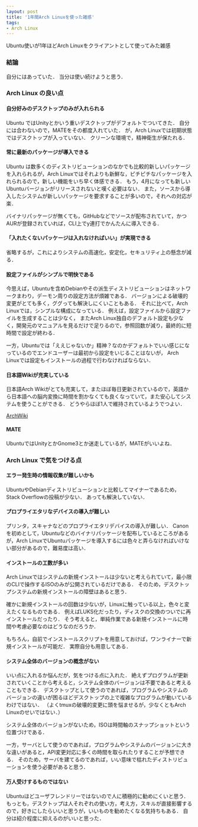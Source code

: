 ```yaml
---
layout: post
title: '1年間Arch Linuxを使った雑感'
tags:
- Arch Linux
---
```


Ubuntu使いが1年ほどArch Linuxをクライアントとして使ってみた雑感

### 結論

自分にはあっていた．
当分は使い続けようと思う．

### Arch Linux の良い点

#### 自分好みのデスクトップのみが入れられる

Ubuntu ではUnityとかいう重いデスクトップがデフォルトでついてきた．
自分には合わないので，MATEをその都度入れていた．
が，Arch Linuxでは初期状態ではデスクトップが入っていない．
クリーンな環境で，精神衛生が保たれる．

#### 常に最新のパッケージが導入できる

Ubuntu は数多くのディストリビューションのなかでも比較的新しいパッケージを入れられるが，Arch Linuxではそれよりも新鮮な，ピチピチなパッケージを入れられるので，新しい機能をいち早く体感できる．
もう，4月になっても新しいUbuntuバージョンがリリースされないと嘆く必要はない．
また，ソースから導入したシステムが新しいパッケージを要求することが多いので，それへの対応が楽．

バイナリパッケージが無くても，GitHubなどでソースが配布されていて，かつAURが登録されていれば，CLI上でy連打でかんたんに導入できる．

#### 「入れたくないパッケージは入れなければいい」が実現できる

省略するが，これによりシステムの高速化，安定化，セキュリティ上の懸念が減る．

#### 設定ファイルがシンプルで明快である

今思えば，Ubuntuを含めDebianやその派生ディストリビューションはネットワークまわり，デーモン周りの設定方法が煩雑である．
バージョンによる破壊的変更がとても多く，ググっても解決しにくいこともある．
それに比べて，Arch Linuxでは，シンプルな構成になっている．
例えば，設定ファイルから設定ファイルを生成することは少なく，
またArch Linux独自のデフォルト設定も少なく，開発元のマニュアルを見るだけで足りるので，参照回数が減り，最終的に短時間で設定が終わる．

一方，Ubuntuでは「ええじゃないか」精神？なのかデフォルトでいい感じになっているのでエンドユーザーは最初から設定をいじることはないが，
Arch Linuxでは設定もインストールの過程で行わなければならない．

#### 日本語Wikiが充実している

日本語Arch Wikiがとても充実して，またほぼ毎日更新されているので，英語から日本語への脳内変換に時間を割かなくても良くなっていて，また安心してシステムを使うことができる．
どうやらほぼ1人で維持されているようでつよい．

[ArchWiki](https://wiki.archlinux.jp/)

#### MATE

UbuntuではUnityとかGnome3とか迷走しているが，MATEがいいよね．

### Arch Linux で気をつける点

#### エラー発生時の情報収集が難しいかも

UbuntuやDebianディストリビューションと比較してマイナーであるため，Stack Overflowの投稿が少ない．
あっても解決していない．

#### プロプライエタリなデバイスの導入が難しい

プリンタ，スキャナなどのプロプライエタリデバイスの導入が難しい．
Canonを初めとして，Ubuntuなどのバイナリパッケージを配布しているところがあるが，Arch LinuxでUbuntuパッケージを導入するには色々と弄らなければいけない部分があるので，難易度は高い．

#### インストールの工数が多い

Arch Linuxではシステムの新規インストールは少ないと考えられていて，最小限のCLIで操作するISOのみが公開されているだけである．
そのため，デスクトップシステムの新規インストールの障壁はあると思う．

確かに新規インストールの回数は少ないが，Linuxに触っている以上，色々と変えたくなるものである．
例えばLUKS化だったり，ディスクの交換のついでに再インストールだったり．
そう考えると，単純作業である新規インストールに時間や考慮必要なのはどうなのだろうか．

もちろん，自前でインストールスクリプトを用意しておけば，ワンライナーで新規インストールが可能だ．
実際自分も用意してある．

#### システム全体のバージョンの概念がない

いい点に入れるか悩んだが，気をつける点に入れた．
絶えずプログラムが更新されていくことから考えると，システム全体のバージョンは不要であると考えることもできる．
デスクトップとして使うのであれば，プログラムやシステムのバージョンの違いが困るほどデスクトップの上で複雑なプログラムが動いているわけではない．
（よくtmuxの破壊的変更に頭を悩ませるが，少なくともArch Linuxのせいではない．）

システム全体のバージョンがないため，ISOは時間軸のスナップショットという位置づけである．

一方，サーバとして使うのであれば，プログラムやシステムのバージョンに大きな違いがあると，API変更対応に多くの時間を取られたりすることが予想できる．
そのため，サーバを建てるのであれば，いい意味で枯れたディストリビューションを使う必要があると思う．

#### 万人受けするものではない

Ubuntuほどユーザフレンドリーではないので人に積極的に勧めにくいと思う．
もっとも，デスクトップは人それぞれの使い方，考え方，スキルが直接影響するので，好きにしたらいいと思うが，いいものを勧めたくなる気持ちもある．
自分は紹介程度に抑えるのがいいと思った．

